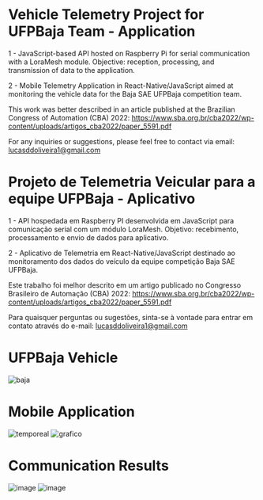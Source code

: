 # Vehicle Telemetry Project for UFPBaja Team - Application
1 - JavaScript-based API hosted on Raspberry Pi for serial communication with a LoraMesh module. Objective: reception, processing, and transmission of data to the application.

2 - Mobile Telemetry Application in React-Native/JavaScript aimed at monitoring the vehicle data for the Baja SAE UFPBaja competition team.

This work was better described in an article published at the Brazilian Congress of Automation (CBA) 2022: https://www.sba.org.br/cba2022/wp-content/uploads/artigos_cba2022/paper_5591.pdf

For any inquiries or suggestions, please feel free to contact via email: lucasddoliveira1@gmail.com

# Projeto de Telemetria Veicular para a equipe UFPBaja - Aplicativo

1 - API hospedada em Raspberry PI desenvolvida em JavaScript para comunicação serial com um módulo LoraMesh. Objetivo: recebimento, processamento e envio de dados para aplicativo.

2 - Aplicativo de Telemetria em React-Native/JavaScript destinado ao monitoramento dos dados do veículo da equipe competição Baja SAE UFPBaja. 

Este trabalho foi melhor descrito em um artigo publicado no Congresso Brasileiro de Automação (CBA) 2022: https://www.sba.org.br/cba2022/wp-content/uploads/artigos_cba2022/paper_5591.pdf

Para quaisquer perguntas ou sugestões, sinta-se à vontade para entrar em contato através do e-mail: lucasddoliveira1@gmail.com

# UFPBaja Vehicle

![baja](https://github.com/lucasddoliveira/Vehicle-Telemetry-Project-Mobile-Application/assets/85253035/0cb8929f-4ef7-4fe9-ae4d-72ff06cae14d)

# Mobile Application

![temporeal](https://github.com/lucasddoliveira/Vehicle-Telemetry-Project-Mobile-Application/assets/85253035/7be4469d-9540-4080-9481-f5f7e311fd79)
![grafico](https://github.com/lucasddoliveira/Vehicle-Telemetry-Project-Mobile-Application/assets/85253035/edcb32b7-5417-4fb5-a647-8cf845fc03b5)

# Communication Results

![image](https://github.com/lucasddoliveira/Vehicle-Telemetry-Project-Mobile-Application/assets/85253035/f2d33353-54b4-4664-b45b-e839f01c9a0a)
![image](https://github.com/lucasddoliveira/Vehicle-Telemetry-Project-Mobile-Application/assets/85253035/da9b999e-2d81-4372-88dd-039e50304fe6)





